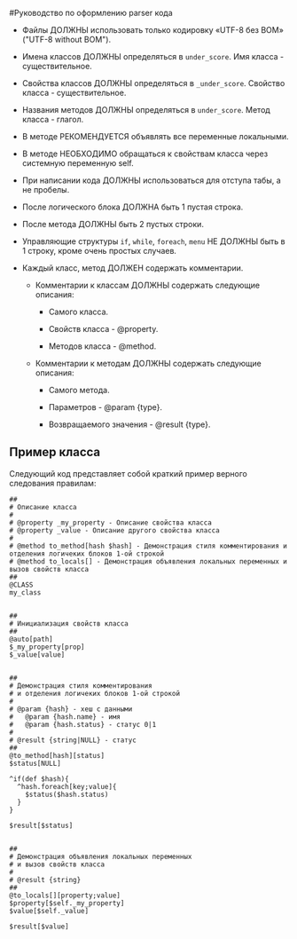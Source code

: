 #Руководство по оформлению parser кода


- Файлы ДОЛЖНЫ использовать только кодировку «UTF-8 без BOM» ("UTF-8 without BOM").

- Имена классов ДОЛЖНЫ определяться в `under_score`. Имя класса - существительное.

- Свойства классов ДОЛЖНЫ определяться в `_under_score`. Свойство класса - существительное.

- Названия методов ДОЛЖНЫ определяться в `under_score`. Метод класса - глагол.

- В методе РЕКОМЕНДУЕТСЯ объявлять все переменные локальными.

- В методе НЕОБХОДИМО обращаться к свойствам класса через системную переменную self.

- При написании кода ДОЛЖНЫ использоваться для отступа табы, а не пробелы.

- После логического блока ДОЛЖНА быть 1 пустая строка. 

- После метода  ДОЛЖНЫ быть 2 пустых строки. 

- Управляющие структуры `if`, `while`, `foreach`, `menu` НЕ ДОЛЖНЫ быть в 1 строку, кроме очень простых случаев.

- Каждый класс, метод ДОЛЖЕН содержать комментарии.

  - Комментарии к классам ДОЛЖНЫ содержать следующие описания:
    
    - Самого класса.
    
    - Cвойств класса - @property.
  
    - Методов класса - @method.

  - Комментарии к методам ДОЛЖНЫ содержать следующие описания: 
  
    - Самого метода.
    
    - Параметров - @param {type}.
    
    - Возвращаемого значения - @result {type}.

Пример класса
-----------

Следующий код представляет собой краткий пример верного следования правилам:

```
##
# Описание класса
#
# @property _my_property - Описание свойства класса
# @property _value - Описание другого свойства класса
#
# @method to_method[hash $hash] - Демонстрация стиля комментирования и отделения логичеких блоков 1-ой строкой
# @method to_locals[] - Демонстрация объявления локальных переменных и вызов свойств класса
##
@CLASS
my_class


##
# Инициализация свойств класса
##
@auto[path]
$_my_property[prop]
$_value[value]


##
# Демонстрация стиля комментирования 
# и отделения логичеких блоков 1-ой строкой
#
# @param {hash} - хеш с данными
#   @param {hash.name} - имя
#   @param {hash.status} - статус 0|1
#
# @result {string|NULL} - статус
##
@to_method[hash][status]
$status[NULL]

^if(def $hash){
  ^hash.foreach[key;value]{
    $status($hash.status)
  }
}

$result[$status]


##
# Демонстрация объявления локальных переменных
# и вызов свойств класса
#
# @result {string}
##
@to_locals[][property;value]
$property[$self._my_property]
$value[$self._value]

$result[$value]

```
